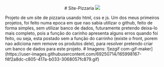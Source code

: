 
<p align="center">
  # Site-Pizzaria
  <img src="http://img.shields.io/static/v1?label=STATUS&message=EM%20DESENVOLVIMENTO&color=GREEN&style=for-the-badge"/>
</p>
Projeto de um site de pizzaria usando html, css e js. Um dos meus primeiros projetos, foi feito numa epoca em que nao sabia utilizar o github, feito de forma simples, sem utilizar banco de dados, futuramente pretendo deixa-lo mais completo, pois a função do carinho apresenta alguns erros quando foi feito, ou seja, esta postado sem a função do carrinho (existe o front, porem nao adiciona nem remove os produtos dele), para resolver pretendo criar um banco de dados para este projeto.
# Imagens:
![ezgif com-gif-maker](https://user-images.githubusercontent.com/69250714/165998167-f4f2a8dc-c805-417a-b033-3068057fc879.gif)


